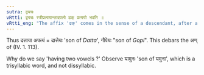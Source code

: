 ```yaml
---
sutra: द्व्यचः
vRtti: द्व्यचः स्त्रीप्रत्ययान्तादपत्ये ढक् प्रत्ययो भवति ॥
vRtti_eng: "The affix 'ढक्' comes in the sense of a descendant, after a word ending in a feminine affix and consisting of two vowels."
---
```

Thus दत्ताया अपत्यं = दात्तेयः 'son of _Datta_', गौपेयः "son of _Gopi_". This debars the अण् of (IV. 1. 113).

Why do we say 'having two vowels ?' Observe यामुनः 'son of यमुना', which is a trisyllabic word, and not dissyllabic.
